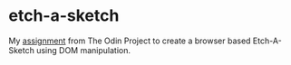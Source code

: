 # etch-a-sketch
My <a href="https://www.theodinproject.com/courses/web-development-101/lessons/etch-a-sketch-project?ref=lnav">assignment</a> from The Odin Project to create a browser based Etch-A-Sketch using DOM manipulation.
